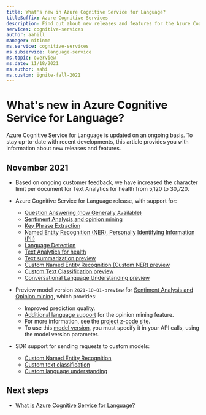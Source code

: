 ```yaml
---
title: What's new in Azure Cognitive Service for Language?
titleSuffix: Azure Cognitive Services
description: Find out about new releases and features for the Azure Cognitive Service for Language.
services: cognitive-services
author: aahill
manager: nitinme
ms.service: cognitive-services
ms.subservice: language-service
ms.topic: overview
ms.date: 11/18/2021
ms.author: aahi
ms.custom: ignite-fall-2021
---
```


# What's new in Azure Cognitive Service for Language?

Azure Cognitive Service for Language is updated on an ongoing basis. To stay up-to-date with recent developments, this article provides you with information about new releases and features.

## November 2021

* Based on ongoing customer feedback, we have increased the character limit per document for Text Analytics for health from 5,120 to 30,720.

* Azure Cognitive Service for Language release, with support for:
    * [Question Answering (now Generally Available)](question-answering/overview.md) 
    * [Sentiment Analysis and opinion mining](sentiment-opinion-mining/overview.md)
    * [Key Phrase Extraction](key-phrase-extraction/overview.md)
    * [Named Entity Recognition (NER), Personally Identifying Information (PII)](named-entity-recognition/overview.md)
    * [Language Detection](language-detection/overview.md)
    * [Text Analytics for health](text-analytics-for-health/overview.md)
    * [Text summarization preview](text-summarization/overview.md)
    * [Custom Named Entity Recognition (Custom NER) preview](custom-named-entity-recognition/overview.md)
    * [Custom Text Classification preview](custom-classification/overview.md)
    * [Conversational Language Understanding preview](conversational-language-understanding/overview.md)

* Preview model version `2021-10-01-preview` for [Sentiment Analysis and Opinion mining](sentiment-opinion-mining/overview.md), which provides:
    * Improved prediction quality.
    * [Additional language support](sentiment-opinion-mining/language-support.md?tabs=sentiment-analysis) for the opinion mining feature.
    * For more information, see the [project z-code site](https://www.microsoft.com/research/project/project-zcode/).
    * To use this [model version](sentiment-opinion-mining/how-to/call-api.md#specify-the-sentiment-analysis-model), you must specify it in your API calls, using the model version parameter. 

* SDK support for sending requests to custom models:
    * [Custom Named Entity Recognition](custom-named-entity-recognition/how-to/call-api.md?tabs=client#use-the-client-libraries)
    * [Custom text classification](custom-classification/how-to/call-api.md?tabs=api#use-the-client-libraries)
    * [Custom language understanding](conversational-language-understanding/how-to/deploy-query-model.md#use-the-client-libraries)
 
## Next steps

* [What is Azure Cognitive Service for Language?](overview.md)  
